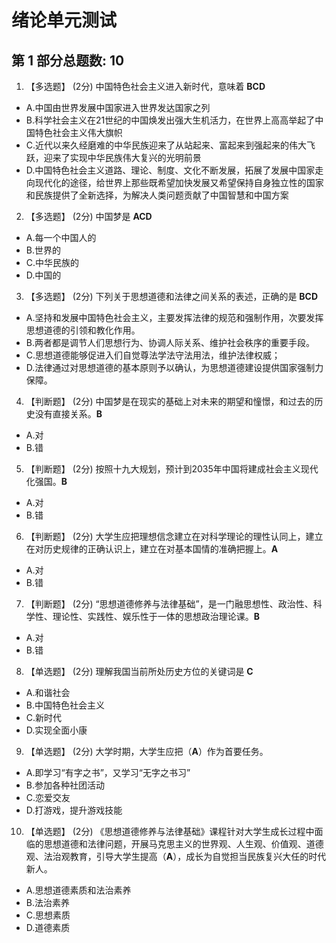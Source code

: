 # 绪论单元测试

## 第 1 部分总题数: 10

1. 【多选题】 (2分)
中国特色社会主义进入新时代，意味着 **BCD**

- A.中国由世界发展中国家进入世界发达国家之列
- B.科学社会主义在21世纪的中国焕发出强大生机活力，在世界上高高举起了中国特色社会主义伟大旗帜
- C.近代以来久经磨难的中华民族迎来了从站起来、富起来到强起来的伟大飞跃，迎来了实现中华民族伟大复兴的光明前景
- D.中国特色社会主义道路、理论、制度、文化不断发展，拓展了发展中国家走向现代化的途径，给世界上那些既希望加快发展又希望保持自身独立性的国家和民族提供了全新选择，为解决人类问题贡献了中国智慧和中国方案

2. 【多选题】 (2分)
中国梦是 **ACD**

- A.每一个中国人的
- B.世界的
- C.中华民族的
- D.中国的

3. 【多选题】 (2分)
下列关于思想道德和法律之间关系的表述，正确的是 **BCD**

- A.坚持和发展中国特色社会主义，主要发挥法律的规范和强制作用，次要发挥思想道德的引领和教化作用。
- B.两者都是调节人们思想行为、协调人际关系、维护社会秩序的重要手段。
- C.思想道德能够促进入们自觉尊法学法守法用法，维护法律权威；
- D.法律通过对思想道德的基本原则予以确认，为思想道德建设提供国家强制力保障。

4. 【判断题】 (2分)
中国梦是在现实的基础上对未来的期望和憧憬，和过去的历史没有直接关系。**B**

- A.对
- B.错

5. 【判断题】 (2分)
按照十九大规划，预计到2035年中国将建成社会主义现代化强国。**B**

- A.对
- B.错

6. 【判断题】 (2分)
大学生应把理想信念建立在对科学理论的理性认同上，建立在对历史规律的正确认识上，建立在对基本国情的准确把握上。**A**

- A.对
- B.错

7. 【判断题】 (2分)
“思想道德修养与法律基础”，是一门融思想性、政治性、科学性、理论性、实践性、娱乐性于一体的思想政治理论课。**B**

- A.对
- B.错

8. 【单选题】 (2分)
理解我国当前所处历史方位的关键词是 **C**

- A.和谐社会
- B.中国特色社会主义
- C.新时代
- D.实现全面小康

9. 【单选题】 (2分)
大学时期，大学生应把（**A**）作为首要任务。

- A.即学习“有字之书”，又学习“无字之书习”
- B.参加各种社团活动
- C.恋爱交友
- D.打游戏，提升游戏技能

10. 【单选题】 (2分)
《思想道德修养与法律基础》课程针对大学生成长过程中面临的思想道德和法律问题，开展马克思主义的世界观、人生观、价值观、道德观、法治观教育，引导大学生提高（**A**），成长为自觉担当民族复兴大任的时代新人。

- A.思想道德素质和法治素养
- B.法治素养
- C.思想素质
- D.道德素质
